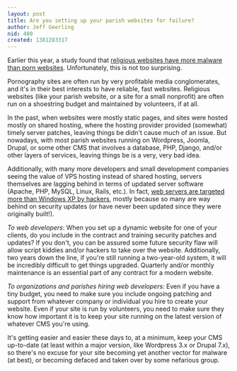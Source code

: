 ```yaml
---
layout: post
title: Are you setting up your parish websites for failure?
author: Jeff Geerling
nid: 480
created: 1381283317
---
```

Earlier this year, a study found that <a href="http://www.techhive.com/article/254694/religious_sites_carry_more_malware_than_porn_sites_security_firm_reports.html">religious websites have more malware than porn websites</a>. Unfortunately, this is not too surprising.

Pornography sites are often run by very profitable media conglomerates, and it's in their best interests to have reliable, fast websites. Religious websites (like your parish website, or a site for a small nonprofit) are often run on a shoestring budget and maintained by volunteers, if at all.

In the past, when websites were mostly static pages, and sites were hosted mostly on shared hosting, where the hosting provider provided (somewhat) timely server patches, leaving things be didn't cause much of an issue. But nowadays, with most parish websites running on Wordpress, Joomla, Drupal, or some other CMS that involves a database, PHP, Django, and/or other layers of services, leaving things be is a very, very bad idea.

Additionally, with many more developers and small development companies seeing the value of VPS hosting instead of shared hosting, servers themselves are lagging behind in terms of updated server software (Apache, PHP, MySQL, Linux, Rails, etc.). In fact, <a href="http://arstechnica.com/security/2013/08/once-the-domain-of-windows-xp-web-servers-are-hackers-target-of-choice/">web servers are targeted more than Windows XP by hackers</a>, mostly because so many are way behind on security updates (or have never been updated since they were originally built!).

<em>To web developers</em>: When you set up a dynamic website for one of your clients, do you include in the contract and training security patches and updates? If you don't, you can be assured some future security flaw will allow script kiddies and/or hackers to take over the website. Additionally, two years down the line, if you're still running a two-year-old system, it will be incredibly difficult to get things upgraded. Quarterly and/or monthly maintenance is an essential part of any contract for a modern website.

<em>To organizations and parishes hiring web developers</em>: Even if you have a tiny budget, you need to make sure you include ongoing patching and support from whatever company or individual you hire to create your website. Even if your site is run by volunteers, you need to make sure they know how important it is to keep your site running on the latest version of whatever CMS you're using.

It's getting easier and easier these days to, at a minimum, keep your CMS up-to-date (at least within a major version, like Wordpress 3.x or Drupal 7.x), so there's no excuse for your site becoming yet another vector for malware (at best), or becoming defaced and taken over by some nefarious group.
